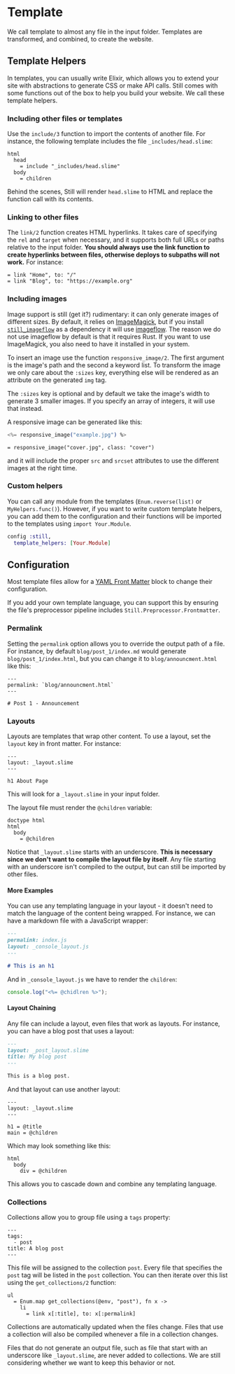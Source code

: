 # Template

We call template to almost any file in the input folder. Templates
are transformed, and combined, to create the website.

## Template Helpers

In templates, you can usually write Elixir, which allows you to extend
your site with abstractions to generate CSS or make API calls. Still comes
with some functions out of the box to help you build your website. We call
these template helpers.

### Including other files or templates

Use the `include/3` function to import the contents of another file. For
instance, the following template includes the file `_includes/head.slime`:

```slim
html
  head
    = include "_includes/head.slime"
  body
    = children
```

Behind the scenes, Still will render `head.slime` to HTML and replace the
function call with its contents.

### Linking to other files

The `link/2` function creates HTML hyperlinks. It takes care of specifying
the `rel` and `target` when necessary, and it supports both full URLs or
paths relative to the input folder. **You should always use the link
function to create hyperlinks between files, otherwise deploys to
subpaths will not work.** For instance:

```slim
= link "Home", to: "/"
= link "Blog", to: "https://example.org"
```

### Including images

Image support is still (get it?) rudimentary: it can only generate images of
different sizes. By default, it relies
on [ImageMagick][imagemagick], but if you install [`still_imageflow`][still_imageflow]
as a dependency it will use [imageflow][imageflow]. The reason we do not use imageflow by default is that it requires Rust. If you want to use ImageMagick, you
also need to have it installed in your system.

To insert an image use the function `responsive_image/2`. The first
argument is the image's path and the second a keyword list. To transform
the image we only care about the `:sizes` key, everything else will be
rendered as an attribute on the generated `img` tag.

The `:sizes` key is optional and by default we take the image's width to generate
3 smaller images. If you specify an array of integers, it will use that
instead.

A responsive image can be generated like this:

```eex
<%= responsive_image("example.jpg") %>
```

```slime
= responsive_image("cover.jpg", class: "cover")
```

and it will include the proper `src` and `srcset` attributes to use the different images at the right time.

[imagemagick]: https://imagemagick.org/
[imageflow]: https://github.com/imazen/imageflow
[imagemagic-cli-option]: https://imagemagick.org/script/command-line-options.php
[imageflow-docs]: https://docs.imageflow.io/
[still_imageflow]: https://github.com/still-ex/still_imageflow

### Custom helpers

You can call any module from the templates (`Enum.reverse(list)` or `MyHelpers.func()`). However, if you want to write custom template helpers, you can add them to the configuration and their functions will be imported to the templates using `import Your.Module`.

```elixir
config :still,
  template_helpers: [Your.Module]
```

## Configuration

Most template files allow for a [YAML Front Matter](https://jekyllrb.com/docs/front-matter/) block to change their configuration.

If you add your own template language, you can support this by ensuring the file's preprocessor pipeline includes `Still.Preprocessor.Frontmatter`.

### Permalink

Setting the `permalink` option allows you to override the output path of a file. For instance, by default `blog/post_1/index.md` would generate `blog/post_1/index.html`, but you can change it to `blog/announcment.html` like this:

```slime
---
permalink: `blog/announcment.html`
---

# Post 1 - Announcement
```

### Layouts

Layouts are templates that wrap other content. To use a layout, set the
`layout` key in front matter. For instance:

```slime
---
layout: _layout.slime
---

h1 About Page
```

This will look for a `_layout.slime` in your input folder.

The layout file must render the `@children` variable:

```slime
doctype html
html
  body
    = @children
```

Notice that `_layout.slime` starts with an underscore. **This is necessary
since we don't want to compile the layout file by itself**. Any file
starting with an underscore isn't compiled to the output, but can still be
imported by other files.

#### More Examples

You can use any templating language in your layout - it doesn't need to
match the language of the content being wrapped. For instance, we can have
a markdown file with a JavaScript wrapper:

```markdown
---
permalink: index.js
layout: _console_layout.js
---

# This is an h1
```

And in `_console_layout.js` we have to render the `children`:

```js
console.log("<%= @chidlren %>");
```

#### Layout Chaining

Any file can include a layout, even files that work as layouts. For
instance, you can have a blog post that uses a layout:

```md
---
layout: _post_layout.slime
title: My blog post
---

This is a blog post.
```

And that layout can use another layout:

```slime
---
layout: _layout.slime
---

h1 = @title
main = @children
```

Which may look something like this:

```slime
html
  body
    div = @children
```

This allows you to cascade down and combine any templating language.

### Collections

Collections allow you to group file using a `tags` property:

```
---
tags:
  - post
title: A blog post
---
```

This file will be assigned to the collection `post`. Every file that
specifies the `post` tag will be listed in the `post` collection. You can
then iterate over this list using the `get_collections/2` function:

```slime
ul
  = Enum.map get_collections(@env, "post"), fn x ->
    li
      = link x[:title], to: x[:permalink]
```

Collections are automatically updated when the files change. Files that
use a collection will also be compiled whenever a file in a collection
changes.

Files that do not generate an output file, such as file that start with an underscore like `_layout.slime`, are never added to collections. We are still considering whether we want to keep this behavior or not.
